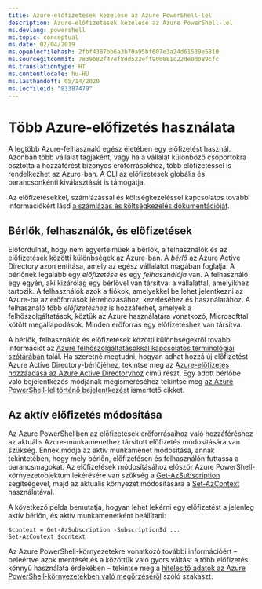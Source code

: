 ```yaml
---
title: Azure-előfizetések kezelése az Azure PowerShell-lel
description: Azure-előfizetések kezelése az Azure PowerShell-lel
ms.devlang: powershell
ms.topic: conceptual
ms.date: 02/04/2019
ms.openlocfilehash: 2fbf4387bb6a3b70a95bf607e3a24d61539e5810
ms.sourcegitcommit: 7839b82f47ef8dd522eff900081c22de0d089cfc
ms.translationtype: HT
ms.contentlocale: hu-HU
ms.lasthandoff: 05/14/2020
ms.locfileid: "83387479"
---
```

# <a name="use-multiple-azure-subscriptions"></a>Több Azure-előfizetés használata

A legtöbb Azure-felhasználó egész életében egy előfizetést használ. Azonban több vállalat tagjaként, vagy ha a vállalat különböző csoportokra osztotta a hozzáférést bizonyos erőforrásokhoz, több előfizetéssel is rendelkezhet az Azure-ban. A CLI az előfizetések globális és parancsonkénti kiválasztását is támogatja.

Az előfizetésekkel, számlázással és költségkezeléssel kapcsolatos további információkért lásd [a számlázás és költségkezelés dokumentációját](/azure/billing/).

## <a name="tenants-users-and-subscriptions"></a>Bérlők, felhasználók, és előfizetések

Előfordulhat, hogy nem egyértelműek a bérlők, a felhasználók és az előfizetések közötti különbségek az Azure-ban. A _bérlő_ az Azure Active Directory azon entitása, amely az egész vállalatot magában foglalja. A bérlőnek legalább egy _előfizetése_ és egy _felhasználója_ van. A felhasználó egy egyén, aki kizárólag egy bérlővel van társítva: a vállalattal, amelyikhez tartozik. A felhasználók azok a fiókok, amelyekkel be lehet jelentkezni az Azure-ba az erőforrások létrehozásához, kezeléséhez és használatához.
A felhasználó több _előfizetéshez_ is hozzáférhet, amelyek a felhőszolgáltatások, köztük az Azure használatára vonatkozó, Microsofttal kötött megállapodások. Minden erőforrás egy előfizetéshez van társítva.

A bérlők, felhasználók és előfizetések közötti különbségekről további információt az [Azure felhőszolgáltatásokkal kapcsolatos terminológiai szótárában](/azure/azure-glossary-cloud-terminology) talál.  Ha szeretné megtudni, hogyan adhat hozzá új előfizetést Azure Active Directory-bérlőjéhez, tekintse meg az [Azure-előfizetés hozzáadása az Azure Active Directoryhoz](/azure/active-directory/active-directory-how-subscriptions-associated-directory) című részt.
Egy adott bérlőbe való bejelentkezés módjának megismeréséhez tekintse meg [az Azure PowerShell-lel történő bejelentkezést](/powershell/azure/authenticate-azureps) ismertető cikket.

## <a name="change-the-active-subscription"></a>Az aktív előfizetés módosítása

Az Azure PowerShellben az előfizetések erőforrásaihoz való hozzáféréshez az aktuális Azure-munkamenethez társított előfizetés módosítására van szükség.
Ennek módja az aktív munkamenet módosítása, annak tekintetében, hogy mely bérlőn, előfizetésen és felhasználón futtassa a parancsmagokat.
Az előfizetések módosításához először Azure PowerShell-környezetobjektum lekérésére van szükség a [Get-AzSubscription](/powershell/module/az.accounts/get-azsubscription) segítségével, majd az aktuális környezet módosítására a [Set-AzContext](/powershell/module/az.accounts/set-azcontext) használatával.

A következő példa bemutatja, hogyan lehet lekérni egy előfizetést a jelenleg aktív bérlőn, és aktív munkamenetként beállítani:

```powershell-interactive
$context = Get-AzSubscription -SubscriptionId ...
Set-AzContext $context
```

Az Azure PowerShell-környezetekre vonatkozó további információért – beleértve azok mentését és a közöttük való gyors váltást a több előfizetés könnyű használata érdekében – tekintse meg a [hitelesítő adatok az Azure PowerShell-környezetekben való megőrzéséről](context-persistence.md) szóló szakaszt.
